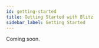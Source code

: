 ```yaml
---
id: getting-started
title: Getting Started with Blitz
sidebar_label: Getting Started
---
```


Coming soon.

